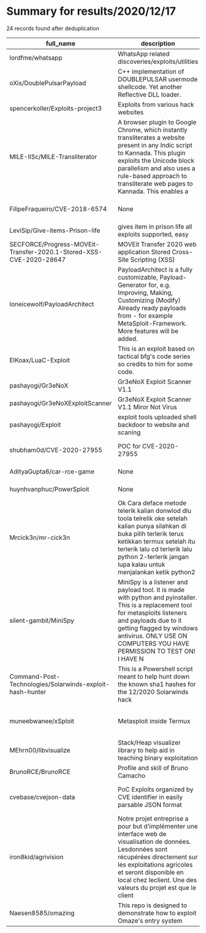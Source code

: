 
# Summary for results/2020/12/17
    
24 records found after deduplication

| full_name | description | html_url | matched_list | matched_count | pushed_at | size | stargazers_count | language | forks_count | vul_ids |
|--------------------------------------------------------------------|------------------------------------------------------------------------------------------------------------------------------------------------------------------------------------------------------------------------------------------------------------------|---------------------------------------------------------------------------------------|-----------------------------------------------------------------------------|-----------------|---------------------------|--------|--------------------|------------|---------------|--------------------|
| lordfme/whatsapp | WhatsApp related discoveries/exploits/utilities | https://github.com/lordfme/whatsapp | ['exploit'] | 1 | 2020-12-17 16:27:02+00:00 | 102 | 0 | Python | 1 | [] |
| oXis/DoublePulsarPayload | C++ implementation of DOUBLEPULSAR usermode shellcode. Yet another Reflective DLL loader. | https://github.com/oXis/DoublePulsarPayload | ['shellcode'] | 1 | 2020-12-17 13:45:57+00:00 | 112 | 13 | C | 4 | [] |
| spencerkoller/Exploits-project3 | Exploits from various hack websites | https://github.com/spencerkoller/Exploits-project3 | ['exploit'] | 1 | 2020-12-17 20:14:12+00:00 | 13282 | 0 | | 0 | [] |
| MILE-IISc/MILE-Transliterator | A browser plugin to Google Chrome, which instantly transliterates a website present in any Indic script to Kannada. This plugin exploits the Unicode block parallelism and also uses a rule-based approach to transliterate web pages to Kannada. This enables a | https://github.com/MILE-IISc/MILE-Transliterator | ['exploit'] | 1 | 2020-12-17 17:04:15+00:00 | 1589 | 0 | JavaScript | 0 | [] |
| FilipeFraqueiro/CVE-2018-6574 | None | https://github.com/FilipeFraqueiro/CVE-2018-6574 | ['cve-2'] | 1 | 2020-12-17 16:15:06+00:00 | 6 | 0 | Go | 0 | ['CVE-2018-6574'] |
| LeviSip/Give-items-Prison-life | gives item in prison life all exploits supported, easy | https://github.com/LeviSip/Give-items-Prison-life | ['exploit'] | 1 | 2020-12-17 13:08:20+00:00 | 0 | 0 | | 0 | [] |
| SECFORCE/Progress-MOVEit-Transfer-2020.1-Stored-XSS-CVE-2020-28647 | MOVEit Transfer 2020 web application Stored Cross-Site Scripting (XSS) | https://github.com/SECFORCE/Progress-MOVEit-Transfer-2020.1-Stored-XSS-CVE-2020-28647 | ['cve-2'] | 1 | 2020-12-17 12:31:20+00:00 | 5 | 0 | JavaScript | 0 | ['CVE-2020-28647'] |
| loneicewolf/PayloadArchitect | PayloadArchitect is a fully customizable, Payload-Generator for, e.g. Improving, Making, Customizing (Modify) Already ready payloads from - for example MetaSploit-Framework. More features will be added. | https://github.com/loneicewolf/PayloadArchitect | ['metasploit module OR metasploit payload', 'metasploit module OR payload'] | 2 | 2020-12-17 13:38:02+00:00 | 15 | 1 | nan | 1 | [] |
| ElKoax/LuaC-Exploit | This is an exploit based on tactical bfg's code series so credits to him for some code. | https://github.com/ElKoax/LuaC-Exploit | ['exploit'] | 1 | 2020-12-17 10:29:48+00:00 | 199 | 0 | C++ | 0 | [] |
| pashayogi/Gr3eNoX | Gr3eNoX Exploit Scanner V1.1 | https://github.com/pashayogi/Gr3eNoX | ['exploit'] | 1 | 2020-12-17 06:55:01+00:00 | 352 | 3 | | 0 | [] |
| pashayogi/Gr3eNoXExploitScanner | Gr3eNoX Exploit Scanner V1.1 Miror Not Virus | https://github.com/pashayogi/Gr3eNoXExploitScanner | ['exploit'] | 1 | 2020-12-17 06:47:09+00:00 | 0 | 0 | | 0 | [] |
| pashayogi/Exploit | exploit tools uploaded shell backdoor to website and scaning | https://github.com/pashayogi/Exploit | ['exploit'] | 1 | 2020-12-17 06:31:10+00:00 | 18 | 2 | Python | 2 | [] |
| shubham0d/CVE-2020-27955 | POC for CVE-2020-27955 | https://github.com/shubham0d/CVE-2020-27955 | ['cve poc', 'cve-2'] | 2 | 2020-12-17 06:14:32+00:00 | 0 | 0 | | 0 | ['CVE-2020-27955'] |
| AdityaGupta6/car-rce-game | None | https://github.com/AdityaGupta6/car-rce-game | ['rce'] | 1 | 2020-12-17 06:01:03+00:00 | 860 | 0 | JavaScript | 0 | [] |
| huynhvanphuc/PowerSploit | None | https://github.com/huynhvanphuc/PowerSploit | ['sploit'] | 1 | 2020-12-17 02:54:37+00:00 | 8489 | 0 | PowerShell | 0 | [] |
| Mrcick3n/mr-cick3n | Ok Cara deface metode telerik kalian donwlod dlu toola telrelik oke setelah kalian punya silahkan di buka pilih terlerik terus ketikkan termux setelah itu terlerik lalu cd terlerik lalu python 2-terlerik jangan lupa kalau untuk menjalankan ketik python2 | https://github.com/Mrcick3n/mr-cick3n | ['exploit'] | 1 | 2020-12-17 00:45:45+00:00 | 0 | 0 | | 0 | [] |
| silent-gambit/MiniSpy | MiniSpy is a listener and payload tool. It is made with python and pyinstaller. This is a replacement tool for metasploits listeners and payloads due to it getting flagged by windows antivirus. ONLY USE ON COMPUTERS YOU HAVE PERMISSION TO TEST ON! I HAVE N | https://github.com/silent-gambit/MiniSpy | ['metasploit module OR metasploit payload', 'metasploit module OR payload'] | 2 | 2020-12-17 00:12:04+00:00 | 14 | 0 | | 0 | [] |
| Command-Post-Technologies/Solarwinds-exploit-hash-hunter | This is a Powershell script meant to help hunt down the known sha1 hashes for the 12/2020 Solarwinds hack | https://github.com/Command-Post-Technologies/Solarwinds-exploit-hash-hunter | ['exploit'] | 1 | 2020-12-17 15:33:06+00:00 | 27 | 0 | PowerShell | 0 | [] |
| muneebwanee/xSploit | Metasploit inside Termux | https://github.com/muneebwanee/xSploit | ['metasploit module OR payload', 'sploit'] | 2 | 2020-12-17 15:27:57+00:00 | 8 | 2 | Shell | 2 | [] |
| MEhrn00/libvisualize | Stack/Heap visualizer library to help aid in teaching binary exploitation | https://github.com/MEhrn00/libvisualize | ['exploit'] | 1 | 2020-12-17 06:34:05+00:00 | 38 | 0 | C | 0 | [] |
| BrunoRCE/BrunoRCE | Profile and skill of Bruno Camacho | https://github.com/BrunoRCE/BrunoRCE | ['rce'] | 1 | 2020-12-17 18:50:23+00:00 | 6 | 0 | | 0 | [] |
| cvebase/cvejson-data | PoC Exploits organized by CVE identifier in easily parsable JSON format | https://github.com/cvebase/cvejson-data | ['cve poc', 'exploit', 'vulnerability poc'] | 3 | 2020-12-17 10:39:33+00:00 | 423 | 0 | nan | 0 | [] |
| iron8kid/agrivision | Notre projet entreprise a pour but d’implémenter une interface web de visualisation de données. Lesdonnées sont récupérées directement sur les exploitations agricoles et seront disponible en local chez leclient. Une des valeurs du projet est que le client | https://github.com/iron8kid/agrivision | ['exploit'] | 1 | 2020-12-17 10:32:40+00:00 | 3313 | 0 | JavaScript | 0 | [] |
| Naesen8585/omazing | This repo is designed to demonstrate how to exploit Omaze's entry system | https://github.com/Naesen8585/omazing | ['exploit'] | 1 | 2020-12-17 23:52:48+00:00 | 3 | 3 | Python | 1 | [] |
